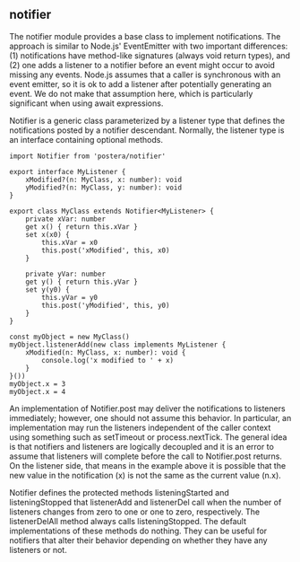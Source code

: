 ## notifier

The notifier module provides a base class to implement notifications.
The approach is similar to Node.js' EventEmitter with two important differences:
(1) notifications have method-like signatures (always void return types), and
(2) one adds a listener to a notifier before an event might occur
to avoid missing any events. Node.js assumes that a caller is synchronous
with an event emitter, so it is ok to add a listener after potentially
generating an event. We do not make that assumption here, which is particularly
significant when using await expressions.

Notifier is a generic class parameterized by a listener type that defines
the notifications posted by a notifier descendant. Normally, the listener type
is an interface containing optional methods.

    import Notifier from 'postera/notifier'

    export interface MyListener {
        xModified?(n: MyClass, x: number): void
        yModified?(n: MyClass, y: number): void
    }

    export class MyClass extends Notifier<MyListener> {
        private xVar: number
        get x() { return this.xVar }
        set x(x0) {
            this.xVar = x0
            this.post('xModified', this, x0)
        }

        private yVar: number
        get y() { return this.yVar }
        set y(y0) {
            this.yVar = y0
            this.post('yModified', this, y0)
        }
    }

    const myObject = new MyClass()
    myObject.listenerAdd(new class implements MyListener {
        xModified(n: MyClass, x: number): void {
            console.log('x modified to ' + x)
        }
    }())
    myObject.x = 3
    myObject.x = 4

An implementation of Notifier.post may deliver the notifications
to listeners immediately; however, one should not assume this behavior.
In particular, an implementation may run the listeners independent
of the caller context using something such as setTimeout or process.nextTick.
The general idea is that notifiers and listeners are logically decoupled and
it is an error to assume that listeners will complete before the call
to Notifier.post returns. On the listener side, that means
in the example above it is possible that the new value in the notification (x)
is not the same as the current value (n.x).

Notifier defines the protected methods listeningStarted and listeningStopped
that listenerAdd and listenerDel call when the number of listeners changes
from zero to one or one to zero, respectively. The listenerDelAll method
always calls listeningStopped. The default implementations of these methods
do nothing. They can be useful for notifiers that alter their behavior
depending on whether they have any listeners or not.
